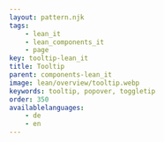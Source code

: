 ```yaml
---
layout: pattern.njk
tags: 
    - lean_it
    - lean_components_it
    - page
key: tooltip-lean_it
title: Tooltip
parent: components-lean_it
image: lean/overview/tooltip.webp
keywords: tooltip, popover, toggletip
order: 350
availablelanguages: 
    - de
    - en
---
```

